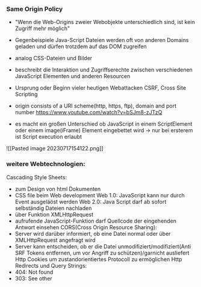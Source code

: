 
### Same Origin Policy
- "Wenn die Web-Origins zweier Webobjekte unterschiedlich sind, ist kein Zugriff mehr möglich"
- Gegenbeispiele Java-Script Dateien werden oft von anderen Domains geladen und dürfen trotzdem auf das DOM zugreifen
- analog CSS-Dateien und Bilder
- beschreibt die Interaktion und Zugriffserechte zwischen verschiedenen JavaScript Elementen und anderen Resourcen 
- Ursprung oder Beginn vieler heutigen Webattacken CSRF, Cross Site Scripting
- origin consists of a URI scheme(http, https, ftp), domain and port number
https://www.youtube.com/watch?v=bSJm8-zJTzQ

- es macht ein großen Unterschied ob JavaScript in einem ScriptElement oder einem image(iFrame) Element eingebettet wird -> nur bei ersterem ist  Script execution erlaubt

![[Pasted image 20230717154122.png]]


### weitere Webtechnologien:
Cascading Style Sheets:
- zum Design von html Dokumenten
- CSS file beim Web development
Web 1.0: JavaScript kann nur durch Event ausgeläöst werden
Web 2.0: Java Script darf ab sofort selbständig Dateien nachladen 
- über Funktion XMLHttpRequest
- aufrufende JavaScript-Funktion darf Quellcode der eingehenden Antwort einsehen
CORS(Cross Origin Resource Sharing): 
- Server wird darüber informiert, ob eine Datei normal oder über XMLHttpRequest angefragt wird
- Server kann entscheiden, ob er die Datei unmodifiziert/modifiziert(Anti SRF Tokens entfernen, um vor Angriff zu schützen)/garnicht ausliefert
Http Cookies um zustandorientiertes Protocoll zu ermöglichen
Http Redirects und Query Strings:
- 404: Not found
- 303: See other